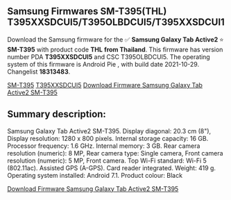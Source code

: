 <h2>Samsung Firmwares SM-T395(THL) T395XXSDCUI5/T395OLBDCUI5/T395XXSDCUI1</h2>
Download the Samsung firmware for the ✅ <strong>Samsung Galaxy Tab Active2 </strong> ⭐ <strong>SM-T395</strong> with product code <strong>THL</strong> <strong> from Thailand</strong>. This firmware has version number PDA <strong>T395XXSDCUI5</strong> and CSC T395OLBDCUI5. The operating system of this firmware is Android Pie , with build date 2021-10-29. Changelist <strong>18313483</strong>.


[SM-T395](https://samfirm.shop/samsung/model/SM-T395)
[T395XXSDCUI5](https://samfirm.shop/samsung/pda/T395XXSDCUI5)
[Download Firmware Samsung Galaxy Tab Active2 SM-T395](https://samfirm.shop/samsung/firmware/469999)
<h2>Summary description:</h2>
<p>Samsung Galaxy Tab Active2 SM-T395. Display diagonal: 20.3 cm (8"), Display resolution: 1280 x 800 pixels. Internal storage capacity: 16 GB. Processor frequency: 1.6 GHz. Internal memory: 3 GB. Rear camera resolution (numeric): 8 MP, Rear camera type: Single camera, Front camera resolution (numeric): 5 MP, Front camera. Top Wi-Fi standard: Wi-Fi 5 (802.11ac). Assisted GPS (A-GPS). Card reader integrated. Weight: 419 g. Operating system installed: Android 7.1. Product colour: Black</p>


[Download Firmware Samsung Galaxy Tab Active2 SM-T395](https://samfirm.shop/samsung/firmware/469999)

